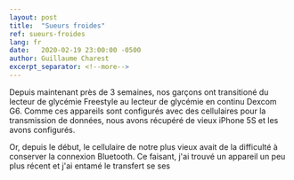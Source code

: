```yaml
---
layout: post
title:  "Sueurs froides"
ref: sueurs-froides
lang: fr
date:   2020-02-19 23:00:00 -0500
author: Guillaume Charest
excerpt_separator: <!--more-->
---
```

Depuis maintenant près de 3 semaines, nos garçons ont transitioné du lecteur de glycémie Freestyle au lecteur de glycémie en continu Dexcom G6.
Comme ces appareils sont configurés avec des cellulaires pour la transmission de données, nous avons récupéré de vieux iPhone 5S et les avons configurés.
<!--more-->

Or, depuis le début, le cellulaire de notre plus vieux avait de la difficulté à conserver la connexion Bluetooth.
Ce faisant, j'ai trouvé un appareil un peu plus récent et j'ai entamé le transfert se ses
